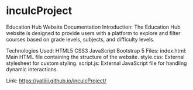 # inculcProject
Education Hub Website Documentation
Introduction:
The Education Hub website is designed to provide users with a platform to explore and filter courses based on grade levels, subjects, and difficulty levels.

Technologies Used:
HTML5
CSS3
JavaScript
Bootstrap 5
Files:
index.html: Main HTML file containing the structure of the website.
style.css: External stylesheet for custom styling.
script.js: External JavaScript file for handling dynamic interactions.

Link:
https://yatiiii.github.io/inculcProject/


